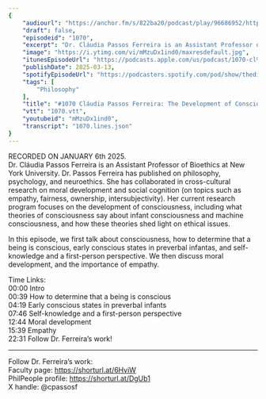 ```yaml
---
{
	"audiourl": "https://anchor.fm/s/822ba20/podcast/play/96686952/https%3A%2F%2Fd3ctxlq1ktw2nl.cloudfront.net%2Fstaging%2F2025-0-6%2Fe12f022c-fbb0-cad2-1906-0365a1d2df95.m4a",
	"draft": false,
	"episodeid": "1070",
	"excerpt": "Dr. Cláudia Passos Ferreira is an Assistant Professor of Bioethics at New York University. Dr. Passos Ferreira has published on philosophy, psychology, and neuroethics.  She has collaborated in cross-cultural research on moral development and social cognition (on topics such as empathy, fairness, ownership, intersubjectivity). Her current research program focuses on the development of consciousness, including what theories of consciousness say about infant consciousness and machine consciousness, and how these theories shed light on ethical issues. ",
	"image": "https://i.ytimg.com/vi/mMzuDx1ind0/maxresdefault.jpg",
	"itunesEpisodeUrl": "https://podcasts.apple.com/us/podcast/1070-cl%C3%A1udia-passos-ferreira-the-development/id1451347236?i=1000699081138&uo=4",
	"publishDate": 2025-03-13,
	"spotifyEpisodeUrl": "https://podcasters.spotify.com/pod/show/thedissenter/episodes/1070-Cludia-Passos-Ferreira-The-Development-of-Consciousness-and-Morality-e2t55d8",
	"tags": [
		"Philosophy"
	],
	"title": "#1070 Cláudia Passos Ferreira: The Development of Consciousness and Morality",
	"vtt": "1070.vtt",
	"youtubeid": "mMzuDx1ind0",
	"transcript": "1070.lines.json"
}
---
```

RECORDED ON JANUARY 6th 2025.  
Dr. Cláudia Passos Ferreira is an Assistant Professor of Bioethics at New York University. Dr. Passos Ferreira has published on philosophy, psychology, and neuroethics.  She has collaborated in cross-cultural research on moral development and social cognition (on topics such as empathy, fairness, ownership, intersubjectivity). Her current research program focuses on the development of consciousness, including what theories of consciousness say about infant consciousness and machine consciousness, and how these theories shed light on ethical issues. 

In this episode, we first talk about consciousness, how to determine that a being is conscious, early conscious states in preverbal infantas, and self-knowledge and a first-person perspective. We then discuss moral development, and the importance of empathy.

Time Links:  
<time>00:00</time> Intro  
<time>00:39</time> How to determine that a being is conscious  
<time>04:19</time> Early conscious states in preverbal infants  
<time>07:46</time> Self-knowledge and a first-person perspective  
<time>12:44</time> Moral development  
<time>15:39</time> Empathy  
<time>22:31</time> Follow Dr. Ferreira’s work!

---

Follow Dr. Ferreira’s work:  
Faculty page: https://shorturl.at/6HviW  
PhilPeople profile: https://shorturl.at/DgUb1  
X handle: @cpassosf
